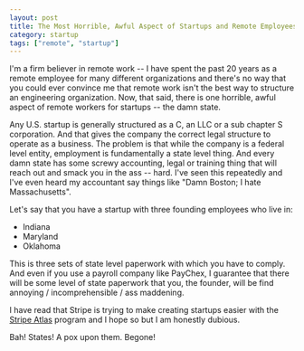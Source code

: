 ```yaml
---
layout: post
title: The Most Horrible, Awful Aspect of Startups and Remote Employees
category: startup
tags: ["remote", "startup"]
---
```

I'm a firm believer in remote work -- I have spent the past 20 years as a remote employee for many different organizations and there's no way that you could ever convince me that remote work isn't the best way to structure an engineering organization.  Now, that said, there is one horrible, awful aspect of remote workers for startups -- the damn state.

Any U.S. startup is generally structured as a C, an LLC or a sub chapter S corporation. And that gives the company the correct legal structure to operate as a business.  The problem is that while the company is a federal level entity, employment is fundamentally a state level thing.  And every damn state has some screwy accounting, legal or training thing that will reach out and smack you in the ass -- hard.  I've seen this repeatedly and I've even heard my accountant say things like "Damn Boston; I hate Massachusetts".  

Let's say that you have a startup with three founding employees who live in:

 * Indiana
 * Maryland
 * Oklahoma

This is three sets of state level paperwork with which you have to comply.  And even if you use a payroll company like PayChex, I guarantee that there will be some level of state paperwork that you, the founder, will be find annoying / incomprehensible / ass maddening. 

I have read that Stripe is trying to make creating startups easier with the [Stripe Atlas](https://stripe.com/atlas) program and I hope so but I am honestly dubious. 

Bah!  States!  A pox upon them.  Begone!